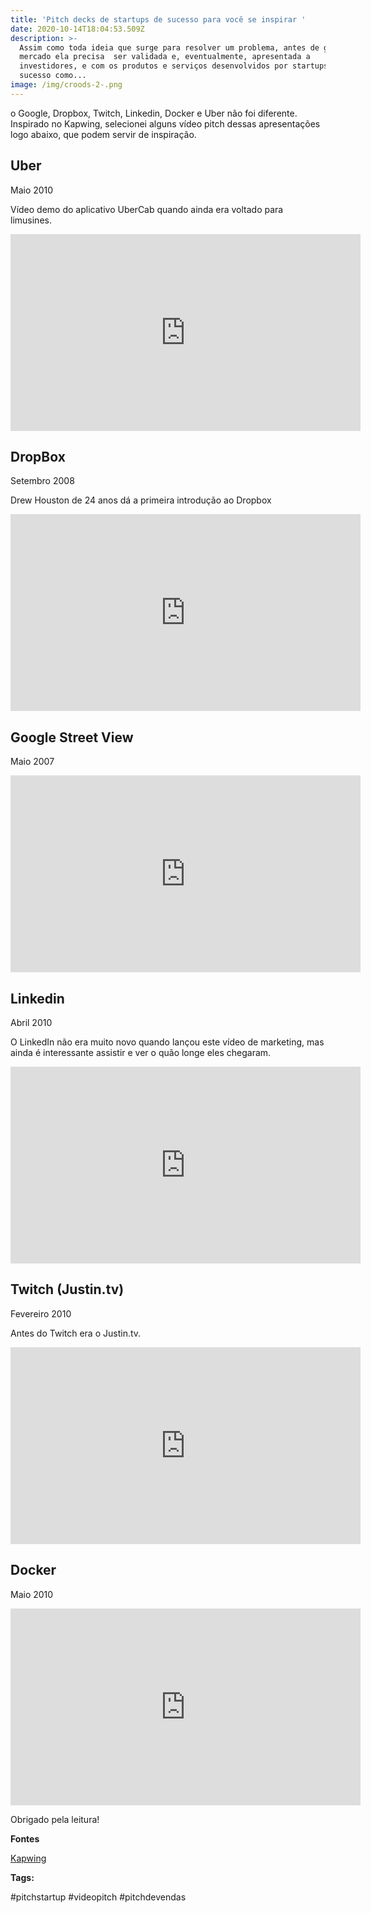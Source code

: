 ```yaml
---
title: 'Pitch decks de startups de sucesso para você se inspirar '
date: 2020-10-14T18:04:53.509Z
description: >-
  Assim como toda ideia que surge para resolver um problema, antes de ganhar o
  mercado ela precisa  ser validada e, eventualmente, apresentada a
  investidores, e com os produtos e serviços desenvolvidos por startups de
  sucesso como...
image: /img/croods-2-.png
---
```

o Google, Dropbox, Twitch, Linkedin, Docker e Uber não foi diferente. Inspirado no Kapwing, selecionei alguns vídeo pitch dessas apresentações logo abaixo, que podem servir de inspiração. 

## **Uber**

Maio 2010

Vídeo demo do aplicativo UberCab quando ainda era voltado para limusines.

<iframe width="560" height="315" src="https://www.youtube.com/embed/k3wk4kem54k" frameborder="0" allow="accelerometer; autoplay; clipboard-write; encrypted-media; gyroscope; picture-in-picture" allowfullscreen></iframe>

## DropBox

Setembro 2008

Drew Houston de 24 anos dá a primeira introdução ao Dropbox

<iframe width="560" height="315" src="https://www.youtube.com/embed/7QmCUDHpNzE" frameborder="0" allow="accelerometer; autoplay; clipboard-write; encrypted-media; gyroscope; picture-in-picture" allowfullscreen></iframe>

## Google Street View

Maio 2007

<iframe width="560" height="315" src="https://www.youtube.com/embed/91wuBqlny50" frameborder="0" allow="accelerometer; autoplay; clipboard-write; encrypted-media; gyroscope; picture-in-picture" allowfullscreen></iframe>

## Linkedin

Abril 2010

O LinkedIn não era muito novo quando lançou este vídeo de marketing, mas ainda é interessante assistir e ver o quão longe eles chegaram.

<iframe width="560" height="315" src="https://www.youtube.com/embed/ZVlUwwgOfKw" frameborder="0" allow="accelerometer; autoplay; clipboard-write; encrypted-media; gyroscope; picture-in-picture" allowfullscreen></iframe>

## Twitch (Justin.tv)

Fevereiro 2010

Antes do Twitch era o Justin.tv.

<iframe width="560" height="315" src="https://www.youtube.com/embed/kfDBxa65m_A" frameborder="0" allow="accelerometer; autoplay; clipboard-write; encrypted-media; gyroscope; picture-in-picture" allowfullscreen></iframe>

## Docker

Maio 2010

<iframe width="560" height="315" src="https://www.youtube.com/embed/Q5POuMHxW-0" frameborder="0" allow="accelerometer; autoplay; clipboard-write; encrypted-media; gyroscope; picture-in-picture" allowfullscreen></iframe>

Obrigado pela leitura! 

**Fontes**

[Kapwing](https://www.kapwing.com/startup-demo-videos)

**Tags:**

\#pitchstartup #videopitch #pitchdevendas
